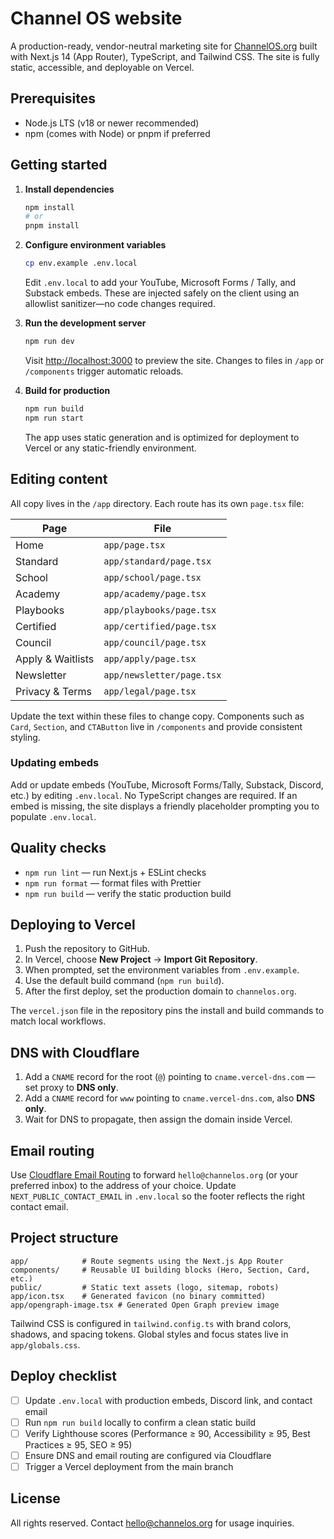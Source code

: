 # Channel OS website

A production-ready, vendor-neutral marketing site for [ChannelOS.org](https://channelos.org) built with Next.js 14 (App Router), TypeScript, and Tailwind CSS. The site is fully static, accessible, and deployable on Vercel.

## Prerequisites

- Node.js LTS (v18 or newer recommended)
- npm (comes with Node) or pnpm if preferred

## Getting started

1. **Install dependencies**

   ```bash
   npm install
   # or
   pnpm install
   ```

2. **Configure environment variables**

   ```bash
   cp env.example .env.local
   ```

   Edit `.env.local` to add your YouTube, Microsoft Forms / Tally, and Substack embeds. These are injected safely on the client using an allowlist sanitizer—no code changes required.

3. **Run the development server**

   ```bash
   npm run dev
   ```

   Visit [http://localhost:3000](http://localhost:3000) to preview the site. Changes to files in `/app` or `/components` trigger automatic reloads.

4. **Build for production**

   ```bash
   npm run build
   npm run start
   ```

   The app uses static generation and is optimized for deployment to Vercel or any static-friendly environment.

## Editing content

All copy lives in the `/app` directory. Each route has its own `page.tsx` file:

| Page | File |
| --- | --- |
| Home | `app/page.tsx` |
| Standard | `app/standard/page.tsx` |
| School | `app/school/page.tsx` |
| Academy | `app/academy/page.tsx` |
| Playbooks | `app/playbooks/page.tsx` |
| Certified | `app/certified/page.tsx` |
| Council | `app/council/page.tsx` |
| Apply & Waitlists | `app/apply/page.tsx` |
| Newsletter | `app/newsletter/page.tsx` |
| Privacy & Terms | `app/legal/page.tsx` |

Update the text within these files to change copy. Components such as `Card`, `Section`, and `CTAButton` live in `/components` and provide consistent styling.

### Updating embeds

Add or update embeds (YouTube, Microsoft Forms/Tally, Substack, Discord, etc.) by editing `.env.local`. No TypeScript changes are required. If an embed is missing, the site displays a friendly placeholder prompting you to populate `.env.local`.

## Quality checks

- `npm run lint` — run Next.js + ESLint checks
- `npm run format` — format files with Prettier
- `npm run build` — verify the static production build

## Deploying to Vercel

1. Push the repository to GitHub.
2. In Vercel, choose **New Project** → **Import Git Repository**.
3. When prompted, set the environment variables from `.env.example`.
4. Use the default build command (`npm run build`).
5. After the first deploy, set the production domain to `channelos.org`.

The `vercel.json` file in the repository pins the install and build commands to match local workflows.

## DNS with Cloudflare

1. Add a `CNAME` record for the root (`@`) pointing to `cname.vercel-dns.com` — set proxy to **DNS only**.
2. Add a `CNAME` record for `www` pointing to `cname.vercel-dns.com`, also **DNS only**.
3. Wait for DNS to propagate, then assign the domain inside Vercel.

## Email routing

Use [Cloudflare Email Routing](https://developers.cloudflare.com/email-routing/) to forward `hello@channelos.org` (or your preferred inbox) to the address of your choice. Update `NEXT_PUBLIC_CONTACT_EMAIL` in `.env.local` so the footer reflects the right contact email.

## Project structure

```
app/            # Route segments using the Next.js App Router
components/     # Reusable UI building blocks (Hero, Section, Card, etc.)
public/         # Static text assets (logo, sitemap, robots)
app/icon.tsx    # Generated favicon (no binary committed)
app/opengraph-image.tsx # Generated Open Graph preview image
```

Tailwind CSS is configured in `tailwind.config.ts` with brand colors, shadows, and spacing tokens. Global styles and focus states live in `app/globals.css`.

## Deploy checklist

- [ ] Update `.env.local` with production embeds, Discord link, and contact email
- [ ] Run `npm run build` locally to confirm a clean static build
- [ ] Verify Lighthouse scores (Performance ≥ 90, Accessibility ≥ 95, Best Practices ≥ 95, SEO ≥ 95)
- [ ] Ensure DNS and email routing are configured via Cloudflare
- [ ] Trigger a Vercel deployment from the main branch

## License

All rights reserved. Contact [hello@channelos.org](mailto:hello@channelos.org) for usage inquiries.
